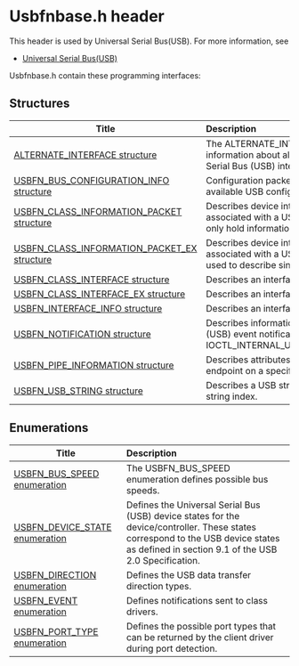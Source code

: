 # Usbfnbase.h header


This header is used by Universal Serial Bus(USB). For more information, see
- [Universal Serial Bus(USB)](../_usbref/index.md)

Usbfnbase.h contain these programming interfaces:


## Structures

| Title   | Description   |
| ---- |:---- |
| [ALTERNATE_INTERFACE structure](ns-usbfnbase--alternate-interface.md) | The ALTERNATE_INTERFACE structure provides information about alternate settings for a Universal Serial Bus (USB) interface. |
| [USBFN_BUS_CONFIGURATION_INFO structure](ns-usbfnbase--usbfn-bus-configuration-info.md) | Configuration packet that stores information about an available USB configuration. |
| [USBFN_CLASS_INFORMATION_PACKET structure](ns-usbfnbase--usbfn-class-information-packet.md) | Describes device interface class information associated with a USB interface. This structure can only hold information about a single function interface. |
| [USBFN_CLASS_INFORMATION_PACKET_EX structure](ns-usbfnbase--usbfn-class-information-packet-ex.md) | Describes device interface class information associated with a USB interface. This structure can be used to describe single and multi-interface functions. |
| [USBFN_CLASS_INTERFACE structure](ns-usbfnbase--usbfn-class-interface.md) | Describes an interface and its endpoints. |
| [USBFN_CLASS_INTERFACE_EX structure](ns-usbfnbase--usbfn-class-interface-ex.md) | Describes an interface and its endpoints. |
| [USBFN_INTERFACE_INFO structure](ns-usbfnbase--usbfn-interface-info.md) | Describes an interface and its endpoints. |
| [USBFN_NOTIFICATION structure](ns-usbfnbase--usbfn-notification.md) | Describes information about a Universal Serial Bus (USB) event notification that was received by using IOCTL_INTERNAL_USBFN_BUS_EVENT_NOTIFICATION. |
| [USBFN_PIPE_INFORMATION structure](ns-usbfnbase--usbfn-pipe-information.md) | Describes attributes of a pipe associated with an endpoint on a specific interface. |
| [USBFN_USB_STRING structure](ns-usbfnbase--usbfn-usb-string.md) | Describes a USB string descriptor and the associated string index. |

## Enumerations

| Title   | Description   |
| ---- |:---- |
| [USBFN_BUS_SPEED enumeration](ne-usbfnbase--usbfn-bus-speed.md) | The USBFN_BUS_SPEED enumeration defines possible bus speeds. |
| [USBFN_DEVICE_STATE enumeration](ne-usbfnbase--usbfn-device-state.md) | Defines the Universal Serial Bus (USB) device states for the device/controller. These states correspond to the USB device states as defined in section 9.1 of the USB 2.0 Specification. |
| [USBFN_DIRECTION enumeration](ne-usbfnbase--usbfn-direction.md) | Defines the USB data transfer direction types. |
| [USBFN_EVENT enumeration](ne-usbfnbase--usbfn-event.md) | Defines notifications sent to class drivers. |
| [USBFN_PORT_TYPE enumeration](ne-usbfnbase--usbfn-port-type.md) | Defines the possible port types that can be returned by the client driver during port detection. |
